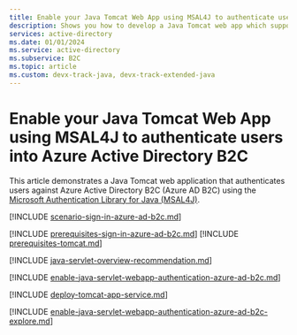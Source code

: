 ```yaml
---
title: Enable your Java Tomcat Web App using MSAL4J to authenticate users into Azure Active Directory B2C
description: Shows you how to develop a Java Tomcat web app which supports sign-in by Azure Active Directory B2C.
services: active-directory
ms.date: 01/01/2024
ms.service: active-directory
ms.subservice: B2C
ms.topic: article
ms.custom: devx-track-java, devx-track-extended-java
---
```


# Enable your  Java Tomcat Web App using MSAL4J to authenticate users into Azure Active Directory B2C

This article demonstrates a Java Tomcat web application that authenticates users against Azure Active Directory B2C (Azure AD B2C) using the [Microsoft Authentication Library for Java (MSAL4J)](https://github.com/AzureAD/microsoft-authentication-library-for-java).

[!INCLUDE [scenario-sign-in-azure-ad-b2c.md](includes/scenario-sign-in-azure-ad-b2c.md)]

[!INCLUDE [prerequisites-sign-in-azure-ad-b2c.md](includes/prerequisites-sign-in-azure-ad-b2c.md)]
[!INCLUDE [prerequisites-tomcat.md](includes/prerequisites-tomcat.md)]

[!INCLUDE [java-servlet-overview-recommendation.md](includes/java-servlet-overview-recommendation.md)]

[!INCLUDE [enable-java-servlet-webapp-authentication-azure-ad-b2c.md](includes/enable-java-servlet-webapp-authentication-azure-ad-b2c.md)]

[!INCLUDE [deploy-tomcat-app-service.md](includes/deploy-tomcat-app-service.md)]

[!INCLUDE [enable-java-servlet-webapp-authentication-azure-ad-b2c-explore.md](includes/enable-java-servlet-webapp-authentication-azure-ad-b2c-explore.md)]
